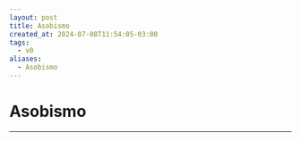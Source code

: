 ```yaml
---
layout: post
title: Asobismo
created_at: 2024-07-08T11:54:05-03:00
tags:
  - v0
aliases:
  - Asobismo
---
```

# Asobismo
---

